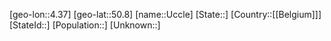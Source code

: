 ﻿---
location: [50.8,4.37]
type: City
tags:
- geo/City


SpocWebEntityId: 35088
isDeleted: false
confidential: public

---
[geo-lon::4.37]
[geo-lat::50.8]
[name::Uccle]
[State::]
[Country::[[Belgium]]]
[StateId::]
[Population::]
[Unknown::]

